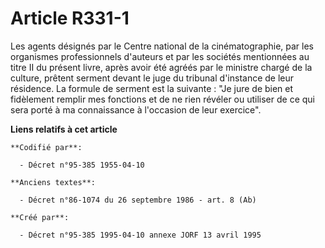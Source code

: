 # Article R331-1

Les agents désignés par le Centre national de la cinématographie, par les organismes professionnels d'auteurs et par les
sociétés mentionnées au titre II du présent livre, après avoir été agréés par le ministre chargé de la culture, prêtent
serment devant le juge du tribunal d'instance de leur résidence. La formule de serment est la suivante : "Je jure de bien et
fidèlement remplir mes fonctions et de ne rien révéler ou utiliser de ce qui sera porté à ma connaissance à l'occasion de
leur exercice".

**Liens relatifs à cet article**

	**Codifié par**:

	  - Décret n°95-385 1955-04-10

	**Anciens textes**:

	  - Décret n°86-1074 du 26 septembre 1986 - art. 8 (Ab)

	**Créé par**:

	  - Décret n°95-385 1995-04-10 annexe JORF 13 avril 1995
